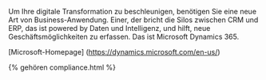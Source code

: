 

 Um Ihre digitale Transformation zu beschleunigen, benötigen Sie eine neue Art von Business-Anwendung. Einer, der bricht die Silos zwischen CRM und ERP, das ist powered by Daten und Intelligenz, und hilft, neue Geschäftsmöglichkeiten zu erfassen. Das ist Microsoft Dynamics 365.

[Microsoft-Homepage] (https://dynamics.microsoft.com/en-us/)

{% gehören compliance.html %}
